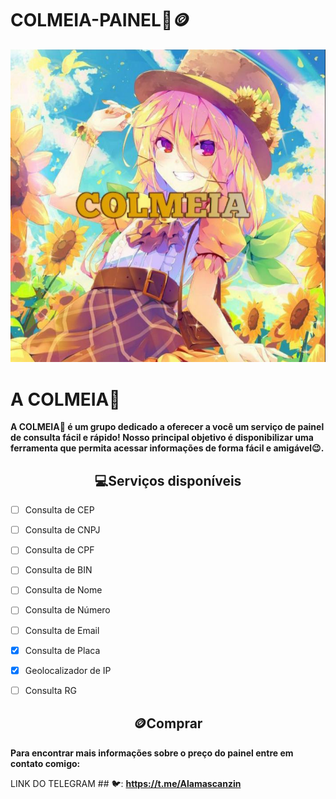 #   COLMEIA-PAINEL🌻🪙

![Descrição da Imagem](IMG-20230622-WA0133.jpg)

<h1><b>A COLMEIA🌻</b></h1>

<p><b>A COLMEIA🌻 é um grupo dedicado a oferecer a você um serviço de painel de consulta fácil e rápido! Nosso principal objetivo é disponibilizar uma ferramenta que permita acessar informações de forma fácil e amigável😉.</b></p>

<h2 align="center">💻Serviços disponíveis</h2>

- [ ] Consulta de CEP

- [ ] Consulta de CNPJ

- [ ] Consulta de CPF

- [ ] Consulta de BIN

- [ ] Consulta de Nome

- [ ] Consulta de Número

- [ ] Consulta de Email

- [x] Consulta de Placa

- [x] Geolocalizador de IP

- [ ] Consulta RG

<h2 align="center">🪙Comprar</h2>

<p><b>Para encontrar mais informações sobre o preço do painel entre em contato comigo:</b></p>

LINK DO TELEGRAM ## 🐦: 
**https://t.me/Alamascanzin**














